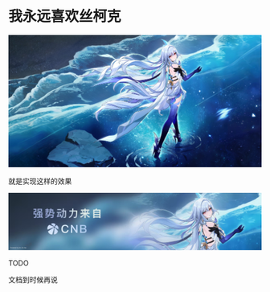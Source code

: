 # 我永远喜欢丝柯克

![](public/a8ccb573aeb231c14a84a3c7ea7364431550564.jpg)

就是实现这样的效果

![](image/image.png)

TODO

文档到时候再说